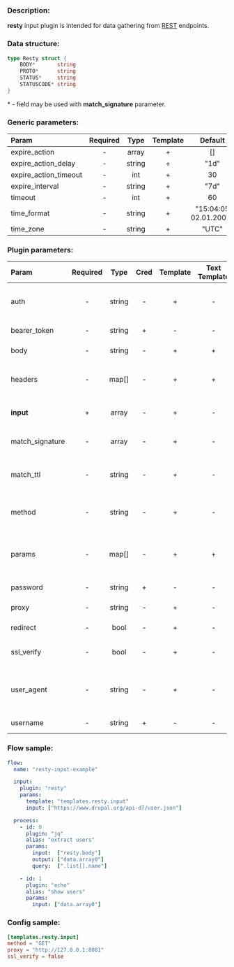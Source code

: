 ### Description:

**resty** input plugin is intended for data gathering from [REST](https://en.wikipedia.org/wiki/Representational_state_transfer) endpoints.

### Data structure:

```go
type Resty struct {
	BODY*       string
	PROTO*      string
	STATUS*     string
	STATUSCODE* string
}
```

&ast; - field may be used with **match_signature** parameter.

### Generic parameters:

| Param                 | Required |  Type  | Template |        Default        |
|:----------------------|:--------:|:------:|:--------:|:---------------------:|
| expire_action         |    -     | array  |    +     |          []           |
| expire_action_delay   |    -     | string |    +     |         "1d"          |
| expire_action_timeout |    -     |  int   |    +     |          30           |
| expire_interval       |    -     | string |    +     |         "7d"          |
| timeout               |    -     |  int   |    +     |          60           |
| time_format           |    -     | string |    +     | "15:04:05 02.01.2006" |
| time_zone             |    -     | string |    +     |         "UTC"         |


### Plugin parameters:

| Param           | Required |  Type  | Cred | Template | Text Template |      Default      |             Example             | Description                                |
|:----------------|:--------:|:------:|:----:|:--------:|:-------------:|:-----------------:|:-------------------------------:|:-------------------------------------------|
| auth            |    -     | string |  -   |    +     |       -       |        ""         |             "basic"             | Auth method (basic, bearer).               |
| bearer_token    |    -     | string |  +   |    -     |       -       |        ""         |            "qwerty"             | Bearer token.                              |
| body            |    -     | string |  -   |    +     |       +       |        ""         |        "{"foo": "bar"}"         | Request body.                              |
| headers         |    -     | map[]  |  -   |    +     |       +       |       map[]       |           see example           | Dynamic list of request headers.           |
| **input**       |    +     | array  |  -   |    +     |       -       |       "[]"        | ["https://freegeoip.app/json/"] | List of REST endpoints.                    |
| match_signature |    -     | array  |  -   |    +     |       -       |       "[]"        |       ["source", "time"]        | Match new articles by signature.           |
| match_ttl       |    -     | string |  -   |    +     |       -       |       "1d"        |              "24h"              | TTL (Time To Live) for matched signatures. |
| method          |    -     | string |  -   |    +     |       -       |       "GET"       |             "POST"              | Request method (GET, POST).                |
| params          |    -     | map[]  |  -   |    +     |       +       |       map[]       |           see example           | Dynamic list of request query parameters.  |
| password        |    -     | string |  +   |    -     |       -       |        ""         |               ""                | Basic auth password.                       |
| proxy           |    -     | string |  -   |    +     |       -       |        ""         |     "http://127.0.0.1:8080"     | Proxy settings.                            |
| redirect        |    -     |  bool  |  -   |    +     |       -       |       true        |              false              | Follow redirects.                          |
| ssl_verify      |    -     |  bool  |  -   |    +     |       -       |       true        |              false              | Verify server certificate.                 |
| user_agent      |    -     | string |  -   |    +     |       -       | "gosquito v3.5.1" |         "webchela 1.0"          | Custom User-Agent for feed access.         |
| username        |    -     | string |  +   |    -     |       -       |        ""         |               ""                | Basic auth username.                       |


### Flow sample:

```yaml
flow:
  name: "resty-input-example"

  input:
    plugin: "resty"
    params:
      template: "templates.resty.input"
      input: ["https://www.drupal.org/api-d7/user.json"]

  process:
    - id: 0
      plugin: "jq"
      alias: "extract users"
      params:
        input:  ["resty.body"]
        output: ["data.array0"]
        query:  [".list[].name"]

    - id: 1
      plugin: "echo"
      alias: "show users"
      params:
        input: ["data.array0"]

```

### Config sample:

```toml
[templates.resty.input]
method = "GET"
proxy = "http://127.0.0.1:8081"
ssl_verify = false
```



